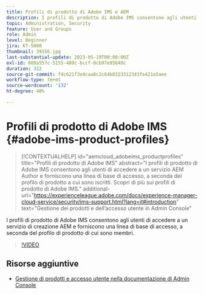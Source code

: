 ```yaml
---
title: Profili di prodotto di Adobe IMS e AEM
description: I profili di prodotto di Adobe IMS consentono agli utenti di accedere a un servizio di creazione AEM e forniscono una linea di base di accesso, a seconda del profilo di prodotto di cui sono membri.
topic: Administration, Security
feature: User and Groups
role: Admin
level: Beginner
jira: KT-5000
thumbnail: 39156.jpg
last-substantial-update: 2023-05-19T00:00:00Z
exl-id: 089a557c-5155-489c-bccf-0cb97e95840c
duration: 312
source-git-commit: f4c621f3a9caa8c2c64b8323312343fe421a5aee
workflow-type: tm+mt
source-wordcount: '132'
ht-degree: 40%

---
```


# Profili di prodotto di Adobe IMS {#adobe-ims-product-profiles}

>[!CONTEXTUALHELP]
>id="aemcloud_adobeims_productprofiles"
>title="Profili di prodotto di Adobe IMS"
>abstract="I profili di prodotto di Adobe IMS consentono agli utenti di accedere a un servizio AEM Author e forniscono una linea di base di accesso, a seconda del profilo di prodotto a cui sono iscritti. Scopri di più sui profili di prodotto di Adobe IMS."
>additional-url="https://experienceleague.adobe.com/docs/experience-manager-cloud-service/security/ims-support.html?lang=it#introduction" text="Gestione dei prodotti e dell’accesso utente in Admin Console"

I profili di prodotto di Adobe IMS consentono agli utenti di accedere a un servizio di creazione AEM e forniscono una linea di base di accesso, a seconda del profilo di prodotto di cui sono membri.

>[!VIDEO](https://video.tv.adobe.com/v/327577?quality=12&learn=on&captions=ita)

## Risorse aggiuntive

+ [Gestione di prodotti e accesso utente nella documentazione di Admin Console](https://experienceleague.adobe.com/docs/experience-manager-cloud-service/security/ims-support.html?lang=it#managing-products-and-user-access-in-admin-console)
